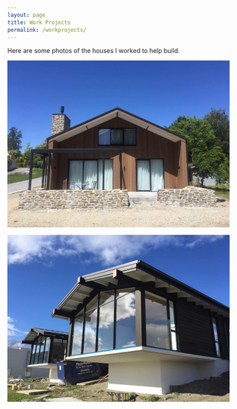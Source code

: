 ```yaml
---
layout: page
title: Work Projects
permalink: /workprojects/
---
```


Here are some photos of the houses I worked to help build.

![my_image](files/workhouse.jpg)

![my_image](files/workhouse2.jpg)
